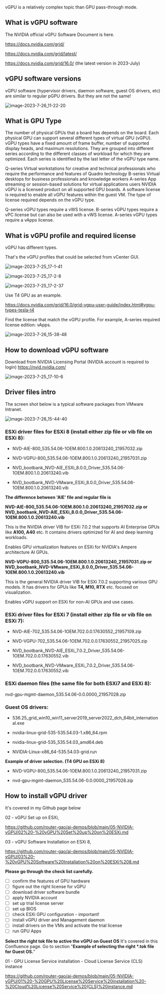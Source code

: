 
vGPU is a relatively complex topic than GPU pass-through mode.

## What is vGPU software

The NVIDIA official vGPU Software Document is here.

https://docs.nvidia.com/grid/

https://docs.nvidia.com/grid/latest/

https://docs.nvidia.com/grid/16.0/ (the latest version in 2023-July)

## vGPU software versions

vGPU software (hypervisor drivers, daemon software, guest OS drivers, etc) are similar to regular pGPU drivers. But they are not the same!


![image-2023-7-26_11-22-20](https://github.com/router-gao/ai-demos/assets/144886373/8fe1f327-02c0-40d4-b69c-522e752f91ea)



## What is GPU Type

The number of physical GPUs that a board has depends on the board. Each physical GPU can support several different types of virtual GPU (vGPU). vGPU types have a fixed amount of frame buffer, number of supported display heads, and maximum resolutions. They are grouped into different series according to the different classes of workload for which they are optimized. Each series is identified by the last letter of the vGPU type name.

Q-series	Virtual workstations for creative and technical professionals who require the performance and features of Quadro technology
B-series	Virtual desktops for business professionals and knowledge workers
A-series	App streaming or session-based solutions for virtual applications users
NVIDIA vGPU is a licensed product on all supported GPU boards. A software license is required to enable all vGPU features within the guest VM. The type of license required depends on the vGPU type.

Q-series vGPU types require a vWS license.
B-series vGPU types require a vPC license but can also be used with a vWS license.
A-series vGPU types require a vApps license.

## What is vGPU profile and required license

vGPU has different types.

That's the vGPU profiles that could be selected from vCenter GUI.

![image-2023-7-25_17-1-41](https://github.com/router-gao/ai-demos/assets/144886373/c95a85f0-02d0-491b-bb6c-61a00f3c4c86)


![image-2023-7-25_17-2-8](https://github.com/router-gao/ai-demos/assets/144886373/1432b98d-11fc-480b-a7e1-eecca76e9ce7)


![image-2023-7-25_17-2-37](https://github.com/router-gao/ai-demos/assets/144886373/3c4f7130-8416-414e-a48a-6dca72006e3f)

 

Use T4 GPU as an example.

https://docs.nvidia.com/grid/16.0/grid-vgpu-user-guide/index.html#vgpu-types-tesla-t4

Find the license that match the vGPU profile. For example, A-series required license edition: vApps.

![image-2023-7-26_15-38-48](https://github.com/router-gao/ai-demos/assets/144886373/679c3c62-0af7-403d-aaec-cc28c7a00446)

## How to download vGPU software


Download from NVIDIA Licensing Portal (NVIDIA account is required to login)
https://nvid.nvidia.com/

![image-2023-7-25_17-10-6](https://github.com/router-gao/ai-demos/assets/144886373/295cd1f7-6d7b-4d6f-ab7d-5553153931be)



## Driver files intro

The screen shot below is a typical software packages from VMware Intranet.

![image-2023-7-26_15-44-40](https://github.com/router-gao/ai-demos/assets/144886373/f3df18ad-2768-483e-900b-c8ccd0e22465)

### ESXi driver files for ESXi 8 (install either zip file or vib file on ESXi 8):

- NVD-AIE-800_535.54.06-1OEM.800.1.0.20613240_21957032.zip
  
- NVD-VGPU-800_535.54.06-1OEM.800.1.0.20613240_21957031.zip

- NVD_bootbank_NVD-AIE_ESXi_8.0.0_Driver_535.54.06-1OEM.800.1.0.20613240.vib

- NVD_bootbank_NVD-VMware_ESXi_8.0.0_Driver_535.54.06-1OEM.800.1.0.20613240.vib




**The difference between 'AIE' file and regular file is**

**NVD-AIE-800_535.54.06-1OEM.800.1.0.20613240_21957032.zip or NVD_bootbank_NVD-AIE_ESXi_8.0.0_Driver_535.54.06-1OEM.800.1.0.20613240.vib**

This is the NVIDIA driver VIB for ESXi 7.0.2 that supports AI Enterprise GPUs like **A100, A40** etc. It contains drivers optimized for AI and deep learning workloads.

Enables GPU virtualization features on ESXi for NVIDIA's Ampere architecture AI GPUs.

**NVD-VGPU-800_535.54.06-1OEM.800.1.0.20613240_21957031.zip or NVD_bootbank_NVD-VMware_ESXi_8.0.0_Driver_535.54.06-1OEM.800.1.0.20613240.vib**

This is the general NVIDIA driver VIB for ESXi 7.0.2 supporting various GPU models. It has drivers for GPUs like **T4, M10, RTX** etc. focused on visualization.

Enables vGPU support on ESXi for non-AI GPUs and use cases.

### ESXi driver files for ESXi 7 (install either zip file or vib file on ESXi 7):

- NVD-AIE-702_535.54.06-1OEM.702.0.0.17630552_21957109.zip
  
- NVD-VGPU-702_535.54.06-1OEM.702.0.0.17630552_21957025.zip

- NVD_bootbank_NVD-AIE_ESXi_7.0.2_Driver_535.54.06-1OEM.702.0.0.17630552.vib

- NVD_bootbank_NVD-VMware_ESXi_7.0.2_Driver_535.54.06-1OEM.702.0.0.17630552.vib


### ESXi daemon files (the same file for both ESXi7 and ESXi 8):

nvd-gpu-mgmt-daemon_535.54.06-0.0.0000_21957028.zip

### Guest OS drivers:

- 536.25_grid_win10_win11_server2019_server2022_dch_64bit_international.exe
  
- nvidia-linux-grid-535-535.54.03-1.x86_64.rpm

- nvidia-linux-grid-535_535.54.03_amd64.deb

- NVIDIA-Linux-x86_64-535.54.03-grid.run


**Example of driver selection. (T4 GPU on ESXi 8)**

- NVD-VGPU-800_535.54.06-1OEM.800.1.0.20613240_21957031.zip

- nvd-gpu-mgmt-daemon_535.54.06-0.0.0000_21957028.zip

  

## How to install vGPU driver

It's covered in my Github page below

02 - vGPU Set up on ESXi, 

https://github.com/router-gao/ai-demos/blob/main/05-NVIDIA-vGPU/02%20-%20vGPU%20Set%20up%20on%20ESXi.md

03 - vGPU Software Installation on ESXi 8, 

https://github.com/router-gao/ai-demos/blob/main/05-NVIDIA-vGPU/03%20-%20vGPU%20Software%20Installation%20on%20ESXi%208.md

**Please go through the check list carefully.**

- [ ] confirm the features of GPU hardware
- [ ] figure out the right license for vGPU
- [ ] download driver software bundle
- [ ] apply NVIDIA account
- [ ] set up trial license server
- [ ] set up BIOS
- [ ] check ESXi GPU configuration - important!
- [ ] install vGPU driver and Management daemon
- [ ] install drivers on the VMs and activate the trial license
- [ ] run GPU Apps

**Select the right tok file to active the vGPU on Guest OS**
It's covered in this Confluence page. Go to section "**Example of selecting the right *.tok file for Guest OS.**"

01 - GPU License Service installation - Cloud License Service (CLS) instance

https://github.com/router-gao/ai-demos/blob/main/05-NVIDIA-vGPU/01%20-%20GPU%20License%20Service%20installation%20-%20Cloud%20License%20Service%20(CLS)%20instance.md








